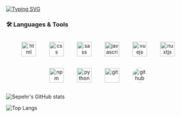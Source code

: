 [![Typing SVG](https://readme-typing-svg.demolab.com?font=Fira+Code&size=30&duration=4000&pause=1000&color=006B8F&center=true&vCenter=true&width=600&lines=My+Name+Is+Sepehr+Sadeghi;Front+End+Developer)](https://git.io/typing-svg)


### 🛠 Languages & Tools  

<p align="center">
  <img src="https://cdn.jsdelivr.net/gh/devicons/devicon/icons/html5/html5-original.svg" alt="html" width="40" height="40" style="margin: 1rem;"/>
  <img src="https://cdn.jsdelivr.net/gh/devicons/devicon/icons/css3/css3-original.svg" alt="css" width="40" height="40" style="margin: 1rem;"/>
  <img src="https://cdn.jsdelivr.net/gh/devicons/devicon/icons/sass/sass-original.svg" alt="sass" width="40" height="40" style="margin: 1rem;"/>
  <img src="https://cdn.jsdelivr.net/gh/devicons/devicon/icons/javascript/javascript-original.svg" alt="javascript" width="40" height="40" style="margin: 1rem;"/>
  <img src="https://cdn.jsdelivr.net/gh/devicons/devicon/icons/vuejs/vuejs-original.svg" alt="vuejs" width="40" height="40" style="margin: 1rem;"/>
  <img src="https://cdn.jsdelivr.net/gh/devicons/devicon/icons/nuxtjs/nuxtjs-original.svg" alt="nuxtjs" width="40" height="40" style="margin: 1rem;"/>
  <img src="https://cdn.jsdelivr.net/gh/devicons/devicon/icons/npm/npm-original-wordmark.svg" alt="npm" width="40" height="40" style="margin: 1rem;"/>
  <img src="https://cdn.jsdelivr.net/gh/devicons/devicon/icons/python/python-original.svg" alt="python" width="40" height="40" style="margin: 1rem;"/>
  <img src="https://cdn.jsdelivr.net/gh/devicons/devicon/icons/git/git-original.svg" alt="git" width="40" height="40" style="margin: 1rem;"/>
  <img src="https://cdn.simpleicons.org/github/181717/ffffff" alt="github" width="40" height="40" style="margin: 1rem; border-radius:50%;"/>
</p>






![Sepehr's GitHub stats](https://github-readme-stats.vercel.app/api?username=YOUR_USERNAME&show_icons=true&theme=radical)

![Top Langs](https://github-readme-stats.vercel.app/api/top-langs/?username=YOUR_USERNAME&layout=compact&theme=radical)

